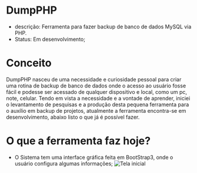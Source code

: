 # DumpPHP
 - descrição: Ferramenta para fazer backup de banco de dados MySQL via PHP.
 - Status: Em desenvolvimento;
 
 # Conceito
DumpPHP nasceu de uma necessidade e curiosidade pessoal para criar uma rotina de backup de banco de dados onde o acesso ao usuário fosse fácil e podesse ser acessado de qualquer dispositivo e local, como um pc, note, celular.
Tendo em vista a necessidade e a vontade de aprender, iniciei o levantamento de pesquisas e a produção desta pequena ferramenta para o auxílio em backup de projetos, atualmente a ferramenta encontra-se em desenvolvimento, abaixo listo o que já é possível fazer.

# O que a ferramenta faz hoje?
- O Sistema tem uma interface gráfica feita em BootStrap3, onde o usuário configura algumas informações;
![Tela inicial](img/telainicial)
